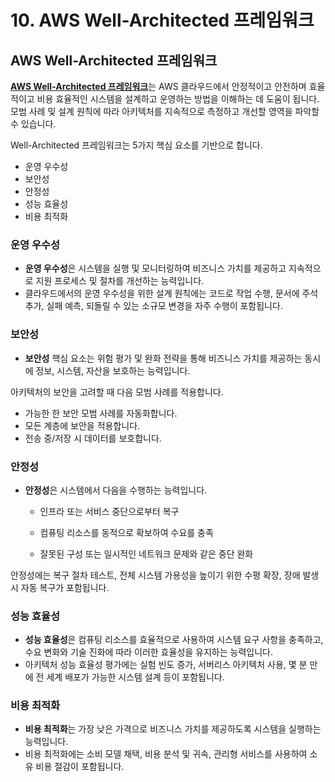 # 10. AWS Well-Architected 프레임워크



## **AWS Well-Architected 프레임워크**

[**AWS Well-Architected 프레임워크**](https://d1.awsstatic.com/whitepapers/architecture/AWS_Well-Architected_Framework.pdf)는 AWS 클라우드에서 안정적이고 안전하며 효율적이고 비용 효율적인 시스템을 설계하고 운영하는 방법을 이해하는 데 도움이 됩니다. 모범 사례 및 설계 원칙에 따라 아키텍처를 지속적으로 측정하고 개선할 영역을 파악할 수 있습니다.

Well-Architected 프레임워크는 5가지 핵심 요소를 기반으로 합니다.

- 운영 우수성
- 보안성
- 안정성
- 성능 효율성
- 비용 최적화



### 운영 우수성

- **운영 우수성**은 시스템을 실행 및 모니터링하여 비즈니스 가치를 제공하고 지속적으로 지원 프로세스 및 절차를 개선하는 능력입니다.  
- 클라우드에서의 운영 우수성을 위한 설계 원칙에는 코드로 작업 수행, 문서에 주석 추가, 실패 예측, 되돌릴 수 있는 소규모 변경을 자주 수행이 포함됩니다.

### 보안성

- **보안성** 핵심 요소는 위험 평가 및 완화 전략을 통해 비즈니스 가치를 제공하는 동시에 정보, 시스템, 자산을 보호하는 능력입니다. 

아키텍처의 보안을 고려할 때 다음 모범 사례를 적용합니다.

- 가능한 한 보안 모범 사례를 자동화합니다.
- 모든 계층에 보안을 적용합니다.
- 전송 중/저장 시 데이터를 보호합니다.

### 안정성

- **안정성**은 시스템에서 다음을 수행하는 능력입니다.

  - 인프라 또는 서비스 중단으로부터 복구

  - 컴퓨팅 리소스를 동적으로 확보하여 수요를 충족

  - 잘못된 구성 또는 일시적인 네트워크 문제와 같은 중단 완화

안정성에는 복구 절차 테스트, 전체 시스템 가용성을 높이기 위한 수평 확장, 장애 발생 시 자동 복구가 포함됩니다.

### 성능 효율성

- **성능 효율성**은 컴퓨팅 리소스를 효율적으로 사용하여 시스템 요구 사항을 충족하고, 수요 변화와 기술 진화에 따라 이러한 효율성을 유지하는 능력입니다. 
- 아키텍처 성능 효율성 평가에는 실험 빈도 증가, 서버리스 아키텍처 사용, 몇 분 만에 전 세계 배포가 가능한 시스템 설계 등이 포함됩니다.

### 비용 최적화

- **비용 최적화**는 가장 낮은 가격으로 비즈니스 가치를 제공하도록 시스템을 실행하는 능력입니다.
- 비용 최적화에는 소비 모델 채택, 비용 분석 및 귀속, 관리형 서비스를 사용하여 소유 비용 절감이 포함됩니다.